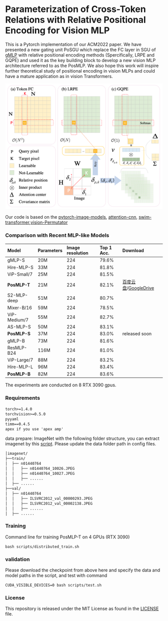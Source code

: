 # Parameterization of Cross-Token Relations with Relative Positional Encoding for Vision MLP

This is a Pytorch implementation of our ACM2022 paper. We have presented a new gating unit PoSGU 
which  replace the FC layer in SGU of [gMLP](https://proceedings.neurips.cc/paper/2021/hash/4cc05b35c2f937c5bd9e7d41d3686fff-Abstract.html) with relative positional encoding methods (Spercifically, LRPE and GQPE) and used it
as the key building block to develop a new vision MLP architecture
referred to as the PosMLP. We also hope this work will inspire further theoretical study of positional encoding
in vision MLPs and could have a mature application as in vision
Transformers.

![](three-method.png)

Our code is based on the [pytorch-image-models](https://github.com/rwightman/pytorch-image-models), [attention-cnn](https://github.com/epfml/attention-cnn), [swim-transformer](https://github.com/microsoft/Swin-Transformer),[vision-Permutator](https://github.com/Andrew-Qibin/VisionPermutator)

### Comparison with Recent MLP-like Models
| Model        | Parameters | Image resolution | Top 1 Acc. | Download |
| :----------- | :--------- | :--------------- | :--------- | :------- |
| gMLP-S       | 20M        | 224              | 79.6%      |          |
| Hire-MLP-S   | 33M        | 224              | 81.8%      |          |
| ViP-Small/7  | 25M        | 224              | 81.5%      |          |
| **PosMLP-T** | 21M        | 224              | 82.1%      |[百度云盘](https://pan.baidu.com/s/1x611r3q1mWO3kv1F0OGhqg?pwd=8781)/[GoogleDrive](https://drive.google.com/file/d/1wl0JzFqmdbhRAp2WEgl0dVFW5jnoS6bM/view?usp=share_link)|
| S2-MLP-deep  | 51M        | 224              | 80.7%      |          |
| Mixer-B/16   | 59M        | 224              | 78.5%      |          |
| ViP-Medium/7 | 55M        | 224              | 82.7%      |          |
| AS-MLP-S     | 50M        | 224              | 83.1%      |          |
| **PosMLP-S** | 37M        | 224              | 83.0%      |released soon|
| gMLP-B       | 73M        | 224              | 81.6%      |          |
| ResMLP-B24   | 116M       | 224              | 81.0%      |          |
| ViP-Large/7  | 88M        | 224              | 83.2%      |          |
| Hire-MLP-L   | 96M        | 224              | 83.4%      |          |
| **PosMLP-B** | 82M        | 224              | 83.6%      |          |


The experiments are conducted on 8 RTX 3090 gpus.
### Requirements

```
torch>=1.4.0
torchvision>=0.5.0
pyyaml
timm==0.4.5
apex if you use 'apex amp'
```

data prepare: ImageNet with the following folder structure, you can extract imagenet by this [script](https://gist.github.com/BIGBALLON/8a71d225eff18d88e469e6ea9b39cef4). Please update the data folder path in config files.

```
│imagenet/
├──train/
│  ├── n01440764
│  │   ├── n01440764_10026.JPEG
│  │   ├── n01440764_10027.JPEG
│  │   ├── ......
│  ├── ......
├──val/
│  ├── n01440764
│  │   ├── ILSVRC2012_val_00000293.JPEG
│  │   ├── ILSVRC2012_val_00002138.JPEG
│  │   ├── ......
│  ├── ......
```

<!-- ### Validation
Replace DATA_DIR with your imagenet validation set path and MODEL_DIR with the checkpoint path
```
CUDA_VISIBLE_DEVICES=0 bash eval.sh /path/to/imagenet/val /path/to/checkpoint
``` -->

### Training

Command line for training PosMLP-T on 4 GPUs (RTX 3090)
```
bash scripts/distributed_train.sh
```
### validation

Please download the checkpoint from above here and specify the data and model paths in the script, and test with command
```
CUDA_VISIBLE_DEVICES=0 bash scripts/test.sh
```


<!-- ### Reference
You may want to cite:
```
@misc{hou2021vision,
    title={Vision Permutator: A Permutable MLP-Like Architecture for Visual Recognition},
    author={Qibin Hou and Zihang Jiang and Li Yuan and Ming-Ming Cheng and Shuicheng Yan and Jiashi Feng},
    year={2021},
    eprint={2106.12368},
    archivePrefix={arXiv},
    primaryClass={cs.CV}
}
``` -->


### License
This repository is released under the MIT License as found in the [LICENSE](LICENSE) file.
